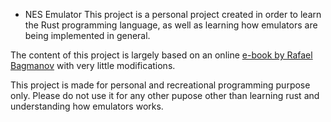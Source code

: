 * NES Emulator
This project is a personal project created in order to learn the Rust programming language, 
as well as learning how emulators are being implemented in general.

The content of this project is largely based on an online 
[e-book by Rafael Bagmanov](https://bugzmanov.github.io/nes_ebook/) with very little modifications.

This project is made for personal and recreational programming purpose only. Please do not use it 
for any other pupose other than learning rust and understanding how emulators works.
